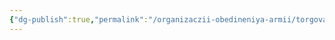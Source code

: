 ```yaml
---
{"dg-publish":true,"permalink":"/organizaczii-obedineniya-armii/torgovaya-gildiya-vaal/","dgPassFrontmatter":true}
---
```


